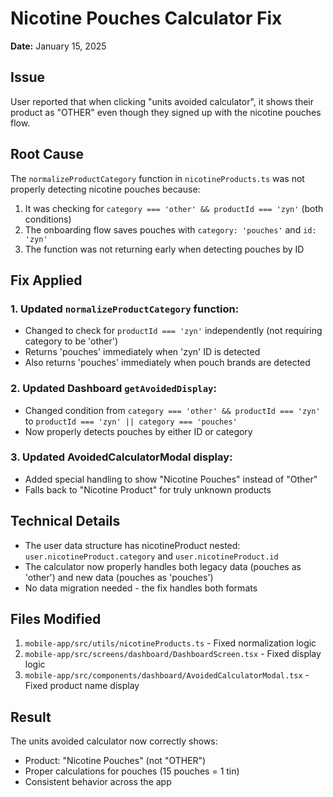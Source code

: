# Nicotine Pouches Calculator Fix
**Date:** January 15, 2025

## Issue
User reported that when clicking "units avoided calculator", it shows their product as "OTHER" even though they signed up with the nicotine pouches flow.

## Root Cause
The `normalizeProductCategory` function in `nicotineProducts.ts` was not properly detecting nicotine pouches because:
1. It was checking for `category === 'other' && productId === 'zyn'` (both conditions)
2. The onboarding flow saves pouches with `category: 'pouches'` and `id: 'zyn'`
3. The function was not returning early when detecting pouches by ID

## Fix Applied

### 1. Updated `normalizeProductCategory` function:
- Changed to check for `productId === 'zyn'` independently (not requiring category to be 'other')
- Returns 'pouches' immediately when 'zyn' ID is detected
- Also returns 'pouches' immediately when pouch brands are detected

### 2. Updated Dashboard `getAvoidedDisplay`:
- Changed condition from `category === 'other' && productId === 'zyn'` to `productId === 'zyn' || category === 'pouches'`
- Now properly detects pouches by either ID or category

### 3. Updated AvoidedCalculatorModal display:
- Added special handling to show "Nicotine Pouches" instead of "Other"
- Falls back to "Nicotine Product" for truly unknown products

## Technical Details
- The user data structure has nicotineProduct nested: `user.nicotineProduct.category` and `user.nicotineProduct.id`
- The calculator now properly handles both legacy data (pouches as 'other') and new data (pouches as 'pouches')
- No data migration needed - the fix handles both formats

## Files Modified
1. `mobile-app/src/utils/nicotineProducts.ts` - Fixed normalization logic
2. `mobile-app/src/screens/dashboard/DashboardScreen.tsx` - Fixed display logic
3. `mobile-app/src/components/dashboard/AvoidedCalculatorModal.tsx` - Fixed product name display

## Result
The units avoided calculator now correctly shows:
- Product: "Nicotine Pouches" (not "OTHER")
- Proper calculations for pouches (15 pouches = 1 tin)
- Consistent behavior across the app 